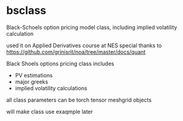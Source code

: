 # bsclass
Black-Schoels option pricing model class, including implied volatility calculation

used it on Applied Derivatives course at NES
special thanks to https://github.com/grinisrit/noa/tree/master/docs/quant

Black Shoels options pricing class
includes 
- PV estimations
- major greeks
- implied volatility calculations

all class parameters can be torch tensor meshgrid objects

will make class use exaqmple later
